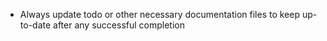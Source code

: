 - Always update todo or other necessary documentation files to keep up-to-date after any successful completion